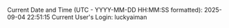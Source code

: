 Current Date and Time (UTC - YYYY-MM-DD HH:MM:SS formatted): 2025-09-04 22:51:15
Current User's Login: luckyaiman
